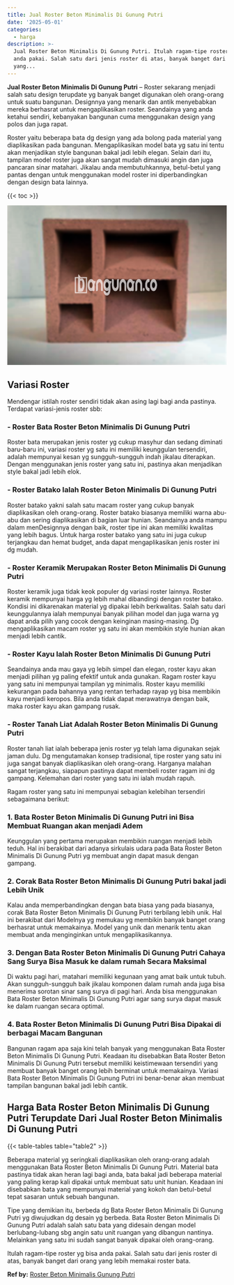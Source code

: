 ```yaml
---
title: Jual Roster Beton Minimalis Di Gunung Putri
date: '2025-05-01'
categories:
  - harga
description: >-
  Jual Roster Beton Minimalis Di Gunung Putri. Itulah ragam-tipe roster yg bisa
  anda pakai. Salah satu dari jenis roster di atas, banyak banget dari orang
  yang...
---
```


**Jual Roster Beton Minimalis Di Gunung Putri** – Roster sekarang menjadi salah satu design terupdate yg banyak banget digunakan oleh orang-orang untuk suatu bangunan. Designnya yang menarik dan antik menyebabkan mereka berhasrat untuk mengaplikasikan roster. Seandainya yang anda ketahui sendiri, kebanyakan bangunan cuma menggunakan design yang polos dan juga rapat.

Roster yaitu beberapa bata dg design yang ada bolong pada material yang diaplikasikan pada bangunan. Mengaplikasikan model bata yg satu ini tentu akan menjadikan style bangunan bakal jadi lebih elegan. Selain dari itu, tampilan model roster juga akan sangat mudah dimasuki angin dan juga pancaran sinar matahari. Jikalau anda membutuhkannya, betul-betul yang pantas dengan untuk menggunakan model roster ini diperbandingkan dengan design bata lainnya.

{{< toc >}}

![Jual Roster Beton Minimalis Di Gunung Putri](/images/bata-roster-minimalis-11.png)

## Variasi Roster

Mendengar istilah roster sendiri tidak akan asing lagi bagi anda pastinya. Terdapat variasi-jenis roster sbb:

### \- Roster Bata Roster Beton Minimalis Di Gunung Putri

Roster bata merupakan jenis roster yg cukup masyhur dan sedang diminati baru-baru ini, variasi roster yg satu ini memiliki keunggulan tersendiri, adalah mempunyai kesan yg sungguh-sungguh indah jikalau diterapkan. Dengan menggunakan jenis roster yang satu ini, pastinya akan menjadikan style bakal jadi lebih elok.

### \- Roster Batako Ialah Roster Beton Minimalis Di Gunung Putri

Roster batako yakni salah satu macam roster yang cukup banyak diaplikasikan oleh orang-orang. Roster batako biasanya memiliki warna abu-abu dan sering diaplikasikan di bagian luar hunian. Seandainya anda mampu dalam menDesignnya dengan baik, roster tipe ini akan memiliki kwalitas yang lebih bagus. Untuk harga roster batako yang satu ini juga cukup terjangkau dan hemat budget, anda dapat mengaplikasikan jenis roster ini dg mudah.

### \- Roster Keramik Merupakan Roster Beton Minimalis Di Gunung Putri

Roster keramik juga tidak keok populer dg variasi roster lainnya. Roster keramik mempunyai harga yg lebih mahal dibandingi dengan roster batako. Kondisi ini dikarenakan material yg dipakai lebih berkwalitas. Salah satu dari keunggulannya ialah mempunyai banyak pilihan model dan juga warna yg dapat anda pilih yang cocok dengan keinginan masing-masing. Dg mengaplikasikan macam roster yg satu ini akan membikin style hunian akan menjadi lebih cantik.

### \- Roster Kayu Ialah Roster Beton Minimalis Di Gunung Putri

Seandainya anda mau gaya yg lebih simpel dan elegan, roster kayu akan menjadi pilihan yg paling efektif untuk anda gunakan. Ragam roster kayu yang satu ini mempunyai tampilan yg minimalis. Roster kayu memiliki kekurangan pada bahannya yang rentan terhadap rayap yg bisa membikin kayu menjadi keropos. Bila anda tidak dapat merawatnya dengan baik, maka roster kayu akan gampang rusak.

### \- Roster Tanah Liat Adalah Roster Beton Minimalis Di Gunung Putri

Roster tanah liat ialah beberapa jenis roster yg telah lama digunakan sejak jaman dulu. Dg mengutamakan konsep tradisional, tipe roster yang satu ini juga sangat banyak diaplikasikan oleh orang-orang. Harganya malahan sangat terjangkau, siapapun pastinya dapat membeli roster ragam ini dg gampang. Kelemahan dari roster yang satu ini ialah mudah rapuh.

Ragam roster yang satu ini mempunyai sebagian kelebihan tersendiri sebagaimana berikut:

### 1\. Bata Roster Beton Minimalis Di Gunung Putri ini Bisa Membuat Ruangan akan menjadi Adem

Keunggulan yang pertama merupakan membikin ruangan menjadi lebih teduh. Hal ini berakibat dari adanya sirkulais udara pada Bata Roster Beton Minimalis Di Gunung Putri yg membuat angin dapat masuk dengan gampang.

### 2\. Corak Bata Roster Beton Minimalis Di Gunung Putri bakal jadi Lebih Unik

Kalau anda memperbandingkan dengan bata biasa yang pada biasanya, corak Bata Roster Beton Minimalis Di Gunung Putri terbilang lebih unik. Hal ini berakibat dari Modelnya yg memukau yg membikin banyak banget orang berhasrat untuk memakainya. Model yang unik dan menarik tentu akan membuat anda menginginkan untuk mengaplikasikannya.

### 3\. Dengan Bata Roster Beton Minimalis Di Gunung Putri Cahaya Sang Surya Bisa Masuk ke dalam rumah Secara Maksimal

Di waktu pagi hari, matahari memiliki kegunaan yang amat baik untuk tubuh. Akan sungguh-sungguh baik jikalau komponen dalam rumah anda juga bisa menerima sorotan sinar sang surya di pagi hari. Anda bisa menggunakan Bata Roster Beton Minimalis Di Gunung Putri agar sang surya dapat masuk ke dalam ruangan secara optimal.

### 4\. Bata Roster Beton Minimalis Di Gunung Putri Bisa Dipakai di berbagai Macam Bangunan

Bangunan ragam apa saja kini telah banyak yang menggunakan Bata Roster Beton Minimalis Di Gunung Putri. Keadaan itu disebabkan Bata Roster Beton Minimalis Di Gunung Putri tersebut memiliki keistimewaan tersendiri yang membuat banyak banget orang lebih berminat untuk memakainya. Variasi Bata Roster Beton Minimalis Di Gunung Putri ini benar-benar akan membuat tampilan bangunan bakal jadi lebih cantik.

## Harga Bata Roster Beton Minimalis Di Gunung Putri Terupdate Dari Jual Roster Beton Minimalis Di Gunung Putri

{{< table-tables table="table2" >}}

Beberapa material yg seringkali diaplikasikan oleh orang-orang adalah menggunakan Bata Roster Beton Minimalis Di Gunung Putri. Material bata pastinya tidak akan heran lagi bagi anda, bata bakal jadi beberapa material yang paling kerap kali dipakai untuk membuat satu unit hunian. Keadaan ini disebabkan bata yang mempunyai material yang kokoh dan betul-betul tepat sasaran untuk sebuah bangunan.

Tipe yang demikian itu, berbeda dg Bata Roster Beton Minimalis Di Gunung Putri yg diwujudkan dg desain yg berbeda. Bata Roster Beton Minimalis Di Gunung Putri adalah salah satu bata yang didesain dengan model berlubang-lubang sbg angin satu unit ruangan yang dibangun nantinya. Melainkan yang satu ini sudah sangat banyak dipakai oleh orang-orang.

Itulah ragam-tipe roster yg bisa anda pakai. Salah satu dari jenis roster di atas, banyak banget dari orang yang lebih memakai roster bata.

**Ref by:** [Roster Beton Minimalis Gunung Putri](https://id.wikipedia.org/wiki/Roster)
